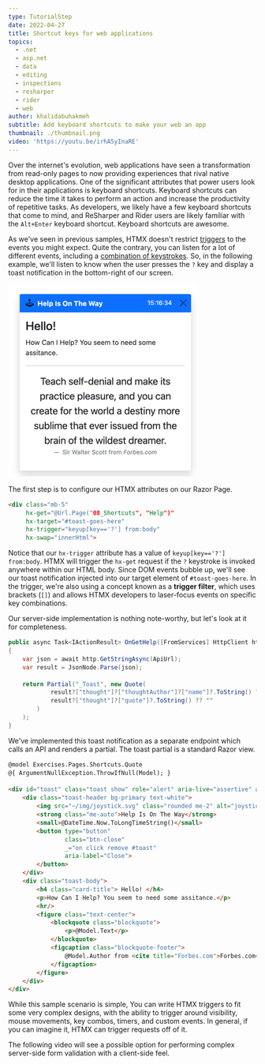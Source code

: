 ```yaml
---
type: TutorialStep
date: 2022-04-27
title: Shortcut keys for web applications
topics:
  - .net
  - asp.net
  - data
  - editing
  - inspections
  - resharper
  - rider
  - web
author: khalidabuhakmeh
subtitle: Add keyboard shortcuts to make your web an app
thumbnail: ./thumbnail.png
video: 'https://youtu.be/irhA5yInaRE'
---
```


Over the internet's evolution, web applications have seen a transformation from read-only pages to now providing experiences that rival native desktop applications. One of the significant attributes that power users look for in their applications is keyboard shortcuts. Keyboard shortcuts can reduce the time it takes to perform an action and increase the productivity of repetitive tasks. As developers, we likely have a few keyboard shortcuts that come to mind, and ReSharper and Rider users are likely familiar with the `Alt+Enter` keyboard shortcut. Keyboard shortcuts are awesome.

As we've seen in previous samples, HTMX doesn't restrict [triggers](https://htmx.org/attributes/hx-trigger/) to the events you might expect. Quite the contrary, you can listen for a lot of different events, including a [combination of keystrokes](https://htmx.org/attributes/hx-trigger/). So, in the following example, we'll listen to know when the user presses the `?` key and display a toast notification in the bottom-right of our screen.

![toast notification on the screen](img.png)

The first step is to configure our HTMX attributes on our Razor Page.

```html
<div class="mb-5" 
     hx-get="@Url.Page("08_Shortcuts", "Help")"
     hx-target="#toast-goes-here"
     hx-trigger="keyup[key=='?'] from:body"
     hx-swap="innerHtml">
```

Notice that our `hx-trigger` attribute has a value of `keyup[key=='?'] from:body`. HTMX will trigger the `hx-get` request if the `?` keystroke is invoked anywhere within our HTML body. Since DOM events bubble up, we'll see our toast notification injected into our target element of `#toast-goes-here`. In the trigger, we're also using a concept known as a **trigger filter**, which uses brackets (`[]`) and allows HTMX developers to laser-focus events on specific key combinations.

Our server-side implementation is nothing note-worthy, but let's look at it for completeness.

```csharp
public async Task<IActionResult> OnGetHelp([FromServices] HttpClient http)
{
    var json = await http.GetStringAsync(ApiUrl);
    var result = JsonNode.Parse(json);

    return Partial("_Toast", new Quote(
            result?["thought"]?["thoughtAuthor"]?["name"]?.ToString() ?? "",
            result?["thought"]?["quote"]?.ToString() ?? ""
        )
    );
}
```

We've implemented this toast notification as a separate endpoint which calls an API and renders a partial. The toast partial is a standard Razor view.

```html
@model Exercises.Pages.Shortcuts.Quote
@{ ArgumentNullException.ThrowIfNull(Model); }

<div id="toast" class="toast show" role="alert" aria-live="assertive" aria-atomic="true">
    <div class="toast-header bg-primary text-white">
        <img src="~/img/joystick.svg" class="rounded me-2" alt="joystick">
        <strong class="me-auto">Help Is On The Way</strong>
        <small>@DateTime.Now.ToLongTimeString()</small>
        <button type="button"
                class="btn-close"
                _="on click remove #toast"
                aria-label="Close">
        </button>
    </div>
    <div class="toast-body">
        <h4 class="card-title"> Hello! </h4>
        <p>How Can I Help? You seem to need some assitance.</p>
        <hr/>
        <figure class="text-center">
            <blockquote class="blockquote">
                <p>@Model.Text</p>
            </blockquote>
            <figcaption class="blockquote-footer">
                @Model.Author from <cite title="Forbes.com">Forbes.com</cite>
            </figcaption>
        </figure>
    </div>
</div>
```

While this sample scenario is simple, You can write HTMX triggers to fit some very complex designs, with the ability to trigger around visibility, mouse movements, key combos, timers, and custom events. In general, if you can imagine it, HTMX can trigger requests off of it.

The following video will see a possible option for performing complex server-side form validation with a client-side feel.
